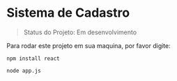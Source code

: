 # Sistema de Cadastro

> Status do Projeto: Em desenvolvimento

Para rodar este projeto em sua maquina, por favor digite:

```
npm install react
```

```
node app.js
```
